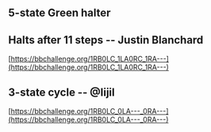 <SeoTitle value="Story" />

<script lang="ts">
import { onMount } from 'svelte';
import SeoTitle from "$lib/seo_title.svelte";
import TmSimulator from "$lib/tm_simulator.svelte"
import { machineCodeToTM, tmToTuringMachineDotIO  } from '$lib/tm';
import {BB5_champion} from '$lib/machine_repertoire'
import Katex from "$lib/Katex.svelte"



onMount(() => { // TODO: this shouldn't be necessary
    const id = window.location.hash.replace(/^#/, '');
    const element = id && document.getElementById(id);
    console.log(id,element)
    if (id && element) {
      window.scrollTo({ top: element.top, behavior: 'smooth' });
    }
  });

</script>

<div class="dark w-full ">
<div class="prose prose-invert text-white -mt-4  xl:justify-start lg:ml-[170px] ml-0 sm:ml-4 font-sans prose-base sm:prose-lg w-full">
<div class="leading-normal ">
<div>

## 5-state Green halter

<TmSimulator machineCode="1LD1LB_1LZ1LA_0LB1LD_0LE0LD_1RE1RC"/>

## Halts after 11 steps -- Justin Blanchard

[https://bbchallenge.org/1RB0LC_1LA0RC_1RA---](https://bbchallenge.org/1RB0LC_1LA0RC_1RA---)

<TmSimulator machineCode="1RB0LC_1LA0RC_1RA---"/>

## 3-state cycle -- @Iijil

[https://bbchallenge.org/1RB0LC_0LA---_0RA---](https://bbchallenge.org/1RB0LC_0LA---_0RA---)

<TmSimulator machineCode="1RB0LC_0LA---_0RA---"/>


<!-- ## Halters

### Halts after 4 steps -- cosmo

<TmSimulator machineCode="1RB1RB_1LA---_------_------_------"/>

### Halts after 16 steps -- savask

<TmSimulator machineCode="1RB0LC_0LB1LA_1RA0RD_1RD0RE_0LE---"/>

### Halts after 21 steps (3 states) -- mei

<TmSimulator machineCode="1RB---_1LB0RC_1LC1LA"/>

### Halts after 105 steps -- cosmo

<TmSimulator machineCode="1RB1LC_0LB1LA_1RD1LB_1RE0RD_0RA---"/>

### Halts after 47,176,870 steps -- Marxen & Buntrock

<TmSimulator/>

## Non-halters

### "Trivial" translated cycler (glider)

<TmSimulator machineCode="0RA---_------_------_------_------"/>

### Translated cycler (glider) -- Matthew House

<TmSimulator machineCode="1RB0LA_1LC0RA_0LD1LD_1LA1LE_0LB---"/>

### Cycler -- savask

<TmSimulator machineCode="1RB0LC_0LB1LA_1RA0RD_1RD0RE_0LA---"/>

### 3-state Bouncer -- Justin Blanchard

See the [space-time diagram](https://bbchallenge.org/story#space-time-diagrams) [here](https://bbchallenge.org/1RB0LC_1LB1RA_---1LA).

<TmSimulator machineCode="1RB0LC_1LB1RA_---1LA"/> -->




<div class="mb-20"></div>

</div>
</div>
</div>
</div>
